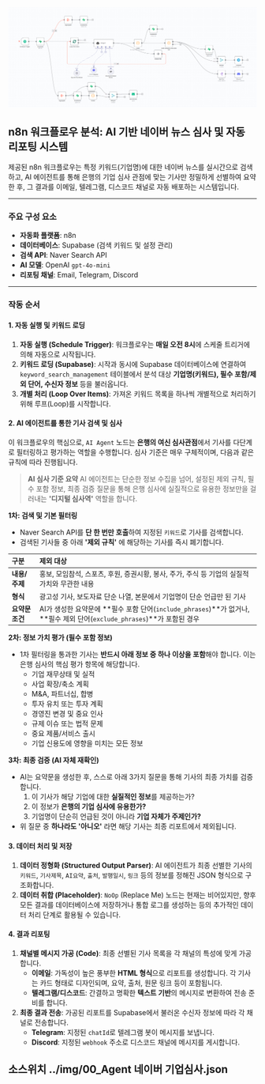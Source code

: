 
![n8n context7 이미지](https://raw.githubusercontent.com/HunHee-Joung/Study/main/img/naver_Research.png)

## n8n 워크플로우 분석: AI 기반 네이버 뉴스 심사 및 자동 리포팅 시스템

제공된 n8n 워크플로우는 특정 키워드(기업명)에 대한 네이버 뉴스를 실시간으로 검색하고, AI 에이전트를 통해 은행의 기업 심사 관점에 맞는 기사만 정밀하게 선별하여 요약한 후, 그 결과를 이메일, 텔레그램, 디스코드 채널로 자동 배포하는 시스템입니다.

---

### 주요 구성 요소

-   **자동화 플랫폼**: n8n
-   **데이터베이스**: Supabase (검색 키워드 및 설정 관리)
-   **검색 API**: Naver Search API
-   **AI 모델**: OpenAI `gpt-4o-mini`
-   **리포팅 채널**: Email, Telegram, Discord

---

### 작동 순서

#### 1. 자동 실행 및 키워드 로딩

1.  **자동 실행 (Schedule Trigger)**: 워크플로우는 **매일 오전 8시**에 스케줄 트리거에 의해 자동으로 시작됩니다.
2.  **키워드 로딩 (Supabase)**: 시작과 동시에 Supabase 데이터베이스에 연결하여 `keyword_search_management` 테이블에서 분석 대상 **기업명(키워드), 필수 포함/제외 단어, 수신자 정보** 등을 불러옵니다.
3.  **개별 처리 (Loop Over Items)**: 가져온 키워드 목록을 하나씩 개별적으로 처리하기 위해 루프(Loop)를 시작합니다.

#### 2. AI 에이전트를 통한 기사 검색 및 심사

이 워크플로우의 핵심으로, `AI Agent` 노드는 **은행의 여신 심사관점**에서 기사를 다단계로 필터링하고 평가하는 역할을 수행합니다. 심사 기준은 매우 구체적이며, 다음과 같은 규칙에 따라 진행됩니다.

> **AI 심사 기준 요약**
> AI 에이전트는 단순한 정보 수집을 넘어, 설정된 제외 규칙, 필수 포함 정보, 최종 검증 질문을 통해 은행 심사에 실질적으로 유용한 정보만을 걸러내는 **'디지털 심사역'** 역할을 합니다.

**1차: 검색 및 기본 필터링**
-   Naver Search API를 **단 한 번만 호출**하여 지정된 `키워드`로 기사를 검색합니다.
-   검색된 기사들 중 아래 **'제외 규칙'** 에 해당하는 기사를 즉시 폐기합니다.

| 구분 | 제외 대상 |
| :--- | :--- |
| **내용/주제** | 홍보, 모임참석, 스포츠, 후원, 증권시황, 봉사, 주가, 주식 등 기업의 실질적 가치와 무관한 내용 |
| **형식** | 광고성 기사, 보도자료 단순 나열, 본문에서 기업명이 단순 언급만 된 기사 |
| **요약문 조건** | AI가 생성한 요약문에 **필수 포함 단어(`include_phrases`)**가 없거나, **필수 제외 단어(`exclude_phrases`)**가 포함된 경우 |

**2차: 정보 가치 평가 (필수 포함 정보)**
-   1차 필터링을 통과한 기사는 **반드시 아래 정보 중 하나 이상을 포함**해야 합니다. 이는 은행 심사의 핵심 평가 항목에 해당합니다.
    -   기업 재무상태 및 실적
    -   사업 확장/축소 계획
    -   M&A, 파트너십, 합병
    -   투자 유치 또는 투자 계획
    -   경영진 변경 및 중요 인사
    -   규제 이슈 또는 법적 문제
    -   중요 제품/서비스 출시
    -   기업 신용도에 영향을 미치는 모든 정보

**3차: 최종 검증 (AI 자체 재확인)**
-   AI는 요약문을 생성한 후, 스스로 아래 3가지 질문을 통해 기사의 최종 가치를 검증합니다.
    1.  이 기사가 해당 기업에 대한 **실질적인 정보**를 제공하는가?
    2.  이 정보가 **은행의 기업 심사에 유용한가?**
    3.  기업명이 단순히 언급된 것이 아니라 **기업 자체가 주제인가?**
-   위 질문 중 **하나라도 '아니오'** 라면 해당 기사는 최종 리포트에서 제외됩니다.

#### 3. 데이터 처리 및 저장

1.  **데이터 정형화 (Structured Output Parser)**: AI 에이전트가 최종 선별한 기사의 `키워드`, `기사제목`, `AI요약`, `출처`, `발행일시`, `링크` 등의 정보를 정해진 JSON 형식으로 구조화합니다.
2.  **데이터 취합 (Placeholder)**: `NoOp` (Replace Me) 노드는 현재는 비어있지만, 향후 모든 결과를 데이터베이스에 저장하거나 통합 로그를 생성하는 등의 추가적인 데이터 처리 단계로 활용될 수 있습니다.

#### 4. 결과 리포팅

1.  **채널별 메시지 가공 (Code)**: 최종 선별된 기사 목록을 각 채널의 특성에 맞게 가공합니다.
    -   **이메일**: 가독성이 높은 풍부한 **HTML 형식**으로 리포트를 생성합니다. 각 기사는 카드 형태로 디자인되며, 요약, 출처, 원문 링크 등이 포함됩니다.
    -   **텔레그램/디스코드**: 간결하고 명확한 **텍스트 기반**의 메시지로 변환하여 전송 준비를 합니다.
2.  **최종 결과 전송**: 가공된 리포트를 Supabase에서 불러온 수신자 정보에 따라 각 채널로 전송합니다.
    -   **Telegram**: 지정된 `chatId`로 텔레그램 봇이 메시지를 보냅니다.
    -   **Discord**: 지정된 `webhook` 주소로 디스코드 채널에 메시지를 게시합니다.

## 소스위치 ../img/00_Agent 네이버 기업심사.json
